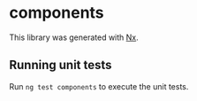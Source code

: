 # components

This library was generated with [Nx](https://nx.dev).

## Running unit tests

Run `ng test components` to execute the unit tests.
